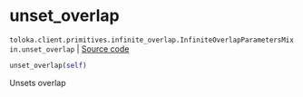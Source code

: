 # unset_overlap
`toloka.client.primitives.infinite_overlap.InfiniteOverlapParametersMixin.unset_overlap` | [Source code](https://github.com/Toloka/toloka-kit/blob/v1.2.0/src/client/primitives/infinite_overlap.py#L38)

```python
unset_overlap(self)
```

Unsets overlap

